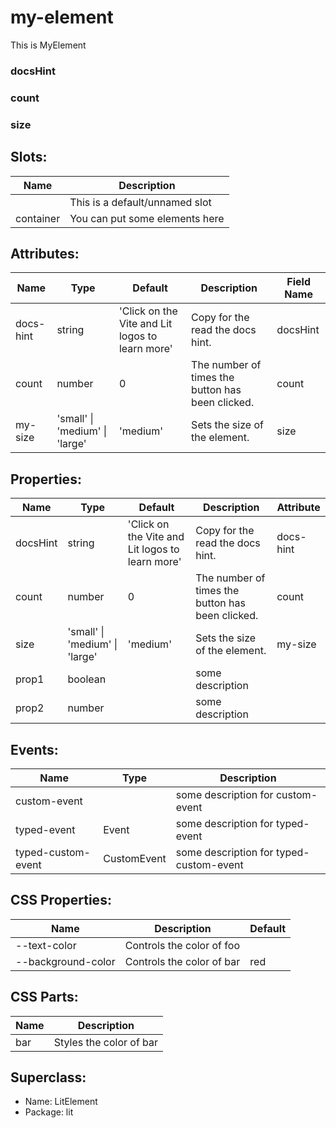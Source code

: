 # my-element

This is MyElement

### docsHint

<VueLive :code="`<my-element docs-hint='Hello'></my-element>`" />

### count

<VueLive :code="`<my-element count='5'></my-element>`" />

### size

<VueLive :code="`<my-element size='small'></my-element>
<my-element size='medium'></my-element>
<my-element size='large'></my-element>`" />

## Slots:

| Name | Description |
| --- | --- |
|  | This is a default/unnamed slot |
| container | You can put some elements here |

## Attributes:

| Name | Type | Default | Description | Field Name |
| --- | --- | --- | --- | --- |
| docs-hint | string | 'Click on the Vite and Lit logos to learn more' | Copy for the read the docs hint. | docsHint |
| count | number | 0 | The number of times the button has been clicked. | count |
| my-size | 'small' \| 'medium' \| 'large' | 'medium' | Sets the size of the element. | size |

## Properties:

| Name | Type | Default | Description | Attribute |
| --- | --- | --- | --- | --- |
| docsHint | string | 'Click on the Vite and Lit logos to learn more' | Copy for the read the docs hint. | docs-hint |
| count | number | 0 | The number of times the button has been clicked. | count |
| size | 'small' \| 'medium' \| 'large' | 'medium' | Sets the size of the element. | my-size |
| prop1 | boolean |  | some description |  |
| prop2 | number |  | some description |  |

## Events:

| Name | Type | Description |
| --- | --- | --- |
| custom-event |  | some description for custom-event |
| typed-event | Event | some description for typed-event |
| typed-custom-event | CustomEvent | some description for typed-custom-event |

## CSS Properties:

| Name | Description | Default |
| --- | --- | --- |
| --text-color | Controls the color of foo |  |
| --background-color | Controls the color of bar | red |

## CSS Parts:

| Name | Description |
| --- | --- |
| bar | Styles the color of bar |

## Superclass: 
  - Name: LitElement
  - Package: lit

